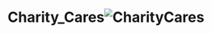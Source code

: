 # Charity_Cares![CharityCares](https://github.com/Bhuvanesh999/Charity_Cares/assets/98173155/d10abb37-be6b-49f4-b3a9-a38d42c36ff3)
